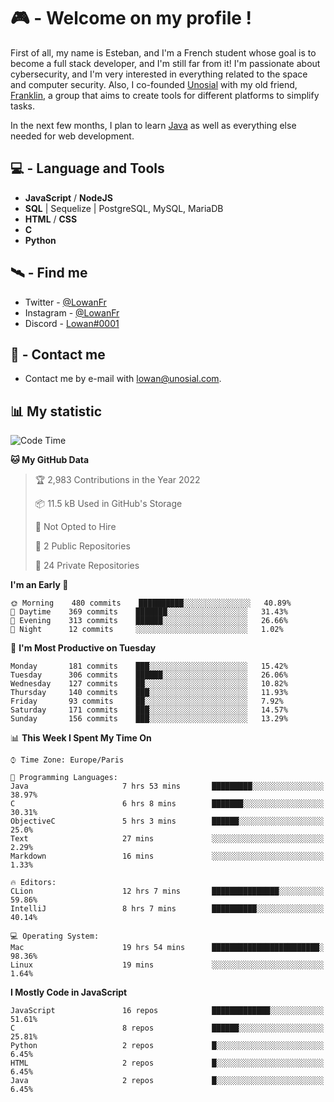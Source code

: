 # 🎮 - Welcome on my profile !
First of all, my name is Esteban, and I'm a French student whose goal is to become a full stack developer, and I'm still far from it!
I'm passionate about cybersecurity, and I'm very interested in everything related to the space and computer security.
Also, I co-founded [Unosial](https://github.com/Unosial) with my old friend, [Franklin](https://github.com/AbaFranklin/), a group that aims to create tools for different platforms to simplify tasks. 

In the next few months, I plan to learn [Java](https://www.java.com/) as well as everything else needed for web development.




## 💻 - Language and Tools
- **JavaScript** / **NodeJS**
- **SQL** | Sequelize | PostgreSQL, MySQL, MariaDB
- **HTML** / **CSS**
- **C**
- **Python**

## 🛰️ - Find me

 - Twitter - [@LowanFr](https://twitter.com/LowanFr/)
 - Instagram - [@LowanFr](https://instagram.com/LowanFr)
 - Discord -  [Lowan#0001](https://unosial.bio/Lowan)
 
## 📡 - Contact me
 - Contact me by e-mail with [lowan@unosial.com](mailto:lowan@unosial.com).

## 📊 My statistic
<!--START_SECTION:waka-->
![Code Time](http://img.shields.io/badge/Code%20Time-236%20hrs%206%20mins-blue)

**🐱 My GitHub Data** 

> 🏆 2,983 Contributions in the Year 2022
 > 
> 📦 11.5 kB Used in GitHub's Storage 
 > 
> 🚫 Not Opted to Hire
 > 
> 📜 2 Public Repositories 
 > 
> 🔑 24 Private Repositories  
 > 
**I'm an Early 🐤** 

```text
🌞 Morning    480 commits    ██████████░░░░░░░░░░░░░░░   40.89% 
🌆 Daytime    369 commits    ███████░░░░░░░░░░░░░░░░░░   31.43% 
🌃 Evening    313 commits    ██████░░░░░░░░░░░░░░░░░░░   26.66% 
🌙 Night      12 commits     ░░░░░░░░░░░░░░░░░░░░░░░░░   1.02%

```
📅 **I'm Most Productive on Tuesday** 

```text
Monday       181 commits    ███░░░░░░░░░░░░░░░░░░░░░░   15.42% 
Tuesday      306 commits    ██████░░░░░░░░░░░░░░░░░░░   26.06% 
Wednesday    127 commits    ██░░░░░░░░░░░░░░░░░░░░░░░   10.82% 
Thursday     140 commits    ███░░░░░░░░░░░░░░░░░░░░░░   11.93% 
Friday       93 commits     ██░░░░░░░░░░░░░░░░░░░░░░░   7.92% 
Saturday     171 commits    ███░░░░░░░░░░░░░░░░░░░░░░   14.57% 
Sunday       156 commits    ███░░░░░░░░░░░░░░░░░░░░░░   13.29%

```


📊 **This Week I Spent My Time On** 

```text
⌚︎ Time Zone: Europe/Paris

💬 Programming Languages: 
Java                     7 hrs 53 mins       █████████░░░░░░░░░░░░░░░░   38.97% 
C                        6 hrs 8 mins        ███████░░░░░░░░░░░░░░░░░░   30.31% 
ObjectiveC               5 hrs 3 mins        ██████░░░░░░░░░░░░░░░░░░░   25.0% 
Text                     27 mins             ░░░░░░░░░░░░░░░░░░░░░░░░░   2.29% 
Markdown                 16 mins             ░░░░░░░░░░░░░░░░░░░░░░░░░   1.33%

🔥 Editors: 
CLion                    12 hrs 7 mins       ███████████████░░░░░░░░░░   59.86% 
IntelliJ                 8 hrs 7 mins        ██████████░░░░░░░░░░░░░░░   40.14%

💻 Operating System: 
Mac                      19 hrs 54 mins      ████████████████████████░   98.36% 
Linux                    19 mins             ░░░░░░░░░░░░░░░░░░░░░░░░░   1.64%

```

**I Mostly Code in JavaScript** 

```text
JavaScript               16 repos            █████████████░░░░░░░░░░░░   51.61% 
C                        8 repos             ██████░░░░░░░░░░░░░░░░░░░   25.81% 
Python                   2 repos             █░░░░░░░░░░░░░░░░░░░░░░░░   6.45% 
HTML                     2 repos             █░░░░░░░░░░░░░░░░░░░░░░░░   6.45% 
Java                     2 repos             █░░░░░░░░░░░░░░░░░░░░░░░░   6.45%

```



<!--END_SECTION:waka-->
